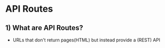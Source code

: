# API Routes

## 1) What are API Routes?

- URLs that don't return pages(HTML) but instead provide a (REST) API
